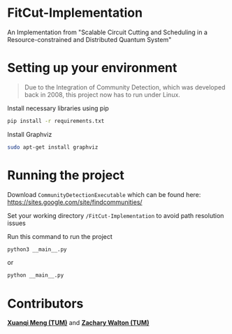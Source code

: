 # FitCut-Implementation
An Implementation from "Scalable Circuit Cutting and Scheduling in a Resource-constrained and Distributed Quantum System"

# Setting up your environment

> Due to the Integration of Community Detection, which was developed
> back in 2008, this project now has to run under Linux.

Install necessary libraries using pip
```bash
pip install -r requirements.txt
```

Install Graphviz
```bash
sudo apt-get install graphviz
```

# Running the project

Download `CommunityDetectionExecutable` which can be found here: https://sites.google.com/site/findcommunities/

Set your working directory `/FitCut-Implementation` to avoid path resolution issues

Run this command to run the project
```bash
python3 __main__.py
```
or
```bash
python __main__.py
```



# Contributors
[**Xuanqi Meng (TUM)**](https://github.com/Entscheidbarkeit) and [**Zachary Walton (TUM)**](https://github.com/zackwalton)